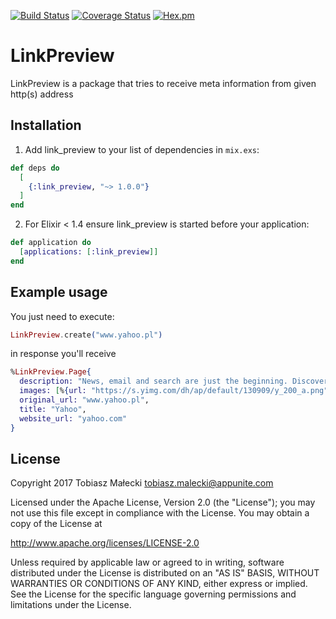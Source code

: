 [![Build Status](https://travis-ci.org/appunite/link_preview.svg?branch=master)](https://travis-ci.org/appunite/link_preview)
[![Coverage Status](https://coveralls.io/repos/github/appunite/link_preview/badge.svg?branch=master)](https://coveralls.io/github/appunite/link_preview?branch=master)
[![Hex.pm](https://img.shields.io/hexpm/v/link_preview.svg?style=flat&colorB=6B4D90)](https://hex.pm/packages/link_preview)

# LinkPreview

LinkPreview is a package that tries to receive meta information from given http(s) address

## Installation

1. Add link_preview to your list of dependencies in `mix.exs`:

  ```elixir
  def deps do
    [
      {:link_preview, "~> 1.0.0"}
    ]
  end
  ```

2. For Elixir < 1.4 ensure link_preview is started before your application:

  ```elixir
  def application do
    [applications: [:link_preview]]
  end
  ```

## Example usage

You just need to execute:

```elixir
LinkPreview.create("www.yahoo.pl")
```

in response you'll receive

```elixir
%LinkPreview.Page{
  description: "News, email and search are just the beginning. Discover more every day. Find your yodel.",
  images: [%{url: "https://s.yimg.com/dh/ap/default/130909/y_200_a.png"}],
  original_url: "www.yahoo.pl",
  title: "Yahoo",
  website_url: "yahoo.com"
}
```

## License

Copyright 2017 Tobiasz Małecki <tobiasz.malecki@appunite.com>

Licensed under the Apache License, Version 2.0 (the "License");
you may not use this file except in compliance with the License.
You may obtain a copy of the License at

http://www.apache.org/licenses/LICENSE-2.0

Unless required by applicable law or agreed to in writing, software
distributed under the License is distributed on an "AS IS" BASIS,
WITHOUT WARRANTIES OR CONDITIONS OF ANY KIND, either express or implied.
See the License for the specific language governing permissions and
limitations under the License.
